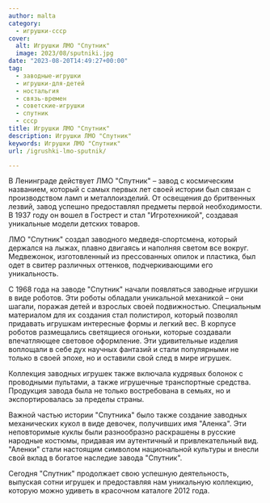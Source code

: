 ```yaml
---
author: malta
category:
  - игрушки-ссср
cover:
  alt: Игрушки ЛМО "Спутник"
  image: 2023/08/sputniki.jpg
date: "2023-08-20T14:49:27+00:00"
tag:
  - заводные-игрушки
  - игрушки-для-детей
  - ностальгия
  - связь-времен
  - советские-игрушки
  - спутник
  - ссср
title: Игрушки ЛМО "Спутник"
description: Игрушки ЛМО "Спутник"
keywords: Игрушки ЛМО "Спутник"
url: /igrushki-lmo-sputnik/

---
```

В Ленинграде действует ЛМО "Спутник" – завод с космическим названием, который с самых первых лет своей истории был связан с производством ламп и металлоизделий. От освещения до бритвенных лезвий, завод успешно предоставлял предметы первой необходимости. В 1937 году он вошел в Гострест и стал "Игротехникой", создавая уникальные модели детских товаров.

ЛМО "Спутник" создал заводного медведя-спортсмена, который держался на лыжах, плавно двигаясь и наполняя светом все вокруг. Медвежонок, изготовленный из прессованных опилок и пластика, был одет в свитер различных оттенков, подчеркивающими его уникальность.

С 1968 года на заводе "Спутник" начали появляться заводные игрушки в виде роботов. Эти роботы обладали уникальной механикой – они шагали, поражая детей и взрослых своей подвижностью. Специальным материалом для их создания стал полистирол, который позволял придавать игрушкам интересные формы и легкий вес. В корпусе роботов размещались светящиеся огоньки, которые создавали впечатляющее световое оформление. Эти удивительные изделия воплощали в себе дух научных фантазий и стали популярными не только в своей эпохе, но и оставили свой след в мире игрушек.

Коллекция заводных игрушек также включала кудрявых болонок с проводными пультами, а также игрушечные транспортные средства. Продукция завода была не только востребована в семьях, но и экспортировалась за пределы страны.

Важной частью истории "Спутника" было также создание заводных механических кукол в виде девочек, получивших имя "Аленка". Эти неповторимые куклы были разнообразно раскрашены в русские народные костюмы, придавая им аутентичный и привлекательный вид. "Аленки" стали настоящим символом национальной культуры и внесли свой вклад в богатое наследие завода "Спутник".

Сегодня "Спутник" продолжает свою успешную деятельность, выпуская сотни игрушек и предоставляя нам уникальную коллекцию, которую можно удиветь в красочном каталоге 2012 года.
